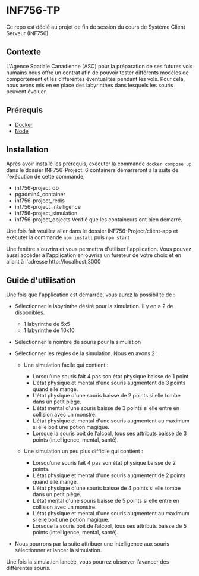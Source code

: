 # INF756-TP
Ce repo est dédié au projet de fin de session du cours de Système Client Serveur (INF756).

## Contexte
L'Agence Spatiale Canadienne (ASC) pour la préparation de ses futures vols humains nous offre un contrat afin de pouvoir tester différents modèles de comportement et les différentes éventualités pendant les vols.
Pour cela, nous avons mis en en place des labyrinthes dans lesquels les souris peuvent évoluer.

## Prérequis
* [Docker](https://docs.docker.com/desktop/)
* [Node](https://nodejs.org/en/download)

## Installation
Après avoir installé les prérequis, exécuter la commande `docker compose up` dans le dossier
INF756-Project.
6 containers démarreront à la suite de l'exécution de cette commande;
* inf756-project_db
* pgadmin4_container
* inf756-project_redis
* inf756-project_intelligence
* inf756-project_simulation
* inf756-project_objects
Vérifié que les containeurs ont bien démarré.

Une fois fait veuillez aller dans le dossier INF756-Project/client-app et exécuter la commande `npm install` puis
`npm start`

Une fenêtre s'ouvrira et vous permettra d'utiliser l'application.
Vous pouvez aussi accéder à l'application en ouvrira un fureteur de votre choix et en allant à l'adresse http://localhost:3000

## Guide d'utilisation

Une fois que l'application est démarrée, vous aurez la possibilité de :

* Sélectionner le labyrinthe désiré pour la simulation. Il y en a 2 de disponibles. 
  * 1 labyrinthe de 5x5
  * 1 labyrinthe de 10x10

* Sélectionner le nombre de souris pour la simulation

* Sélectionner les règles de la simulation. Nous en avons 2 :
  * Une simulation facile qui contient :
    * Lorsqu’une souris fait 4 pas son état physique baisse de 1 point.
    * L'état physique et mental d'une souris augmentent de 3 points quand elle mange.
    * L'état physique d'une souris baisse de 2 points si elle tombe dans un petit piège.
    * L'état mental d'une souris baisse de 3 points si elle entre en collision avec un monstre.
    * L'état physique et mental d'une souris augmentent au maximum si elle boit une potion magique.
    * Lorsque la souris boit de l’alcool, tous ses attributs baisse de 3 points (intelligence, mental, santé).

  * Une simulation un peu plus difficile qui contient :
    * Lorsqu’une souris fait 4 pas son état physique baisse de 2 points.
    * L'état physique et mental d'une souris augmentent de 2 points quand elle mange.
    * L'état physique d'une souris baisse de 4 points si elle tombe dans un petit piège.
    * L'état mental d'une souris baisse de 5 points si elle entre en collision avec un monstre.
    * L'état physique et mental d'une souris augmentent au maximum si elle boit une potion magique.
    * Lorsque la souris boit de l’alcool, tous ses attributs baisse de 5 points (intelligence, mental, santé).

* Nous pourrons par la suite attribuer une intelligence aux souris sélectionner et lancer la simulation.

Une fois la simulation lancée, vous pourrez observer l’avancer des différentes souris.


